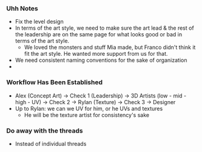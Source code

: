 ### Uhh Notes
- Fix the level design
- In terms of the art style, we need to make sure the art lead & the rest of the leadership are on the same page for what looks good or bad in terms of the art style.
	- We loved the monsters and stuff Mia made, but Franco didn't think it fit the art style. He wanted more support from us for that.
- We need consistent naming conventions for the sake of organization
-

### Workflow Has Been Established
- Alex (Concept Art) -> Check 1 (Leadership) -> 3D Artists (low - mid - high - UV) -> Check 2 -> Rylan (Texture) -> Check 3 -> Designer
- Up to Rylan: we can we UV for him, or he UVs and textures
	- He will be the texture artist for consistency's sake

### Do away with the threads
- Instead of individual threads